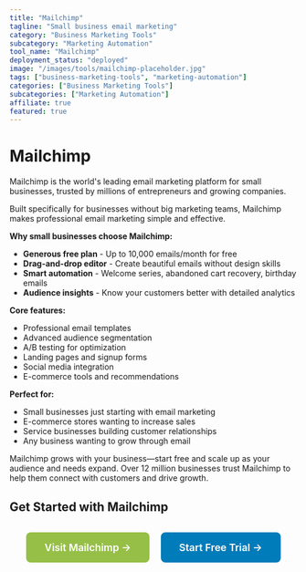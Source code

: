 ```yaml
---
title: "Mailchimp"
tagline: "Small business email marketing"
category: "Business Marketing Tools"
subcategory: "Marketing Automation"
tool_name: "Mailchimp"
deployment_status: "deployed"
image: "/images/tools/mailchimp-placeholder.jpg"
tags: ["business-marketing-tools", "marketing-automation"]
categories: ["Business Marketing Tools"]
subcategories: ["Marketing Automation"]
affiliate: true
featured: true
---
```


# Mailchimp

Mailchimp is the world's leading email marketing platform for small businesses, trusted by millions of entrepreneurs and growing companies.

Built specifically for businesses without big marketing teams, Mailchimp makes professional email marketing simple and effective.

**Why small businesses choose Mailchimp:**
- **Generous free plan** - Up to 10,000 emails/month for free
- **Drag-and-drop editor** - Create beautiful emails without design skills
- **Smart automation** - Welcome series, abandoned cart recovery, birthday emails
- **Audience insights** - Know your customers better with detailed analytics

**Core features:**
- Professional email templates
- Advanced audience segmentation
- A/B testing for optimization
- Landing pages and signup forms
- Social media integration
- E-commerce tools and recommendations

**Perfect for:**
- Small businesses just starting with email marketing
- E-commerce stores wanting to increase sales
- Service businesses building customer relationships
- Any business wanting to grow through email

Mailchimp grows with your business—start free and scale up as your audience and needs expand. Over 12 million businesses trust Mailchimp to help them connect with customers and drive growth.

## Get Started with Mailchimp

<div style="text-align: center; margin: 2rem 0;">
  <a href="https://mailchimp.com" target="_blank" rel="noopener noreferrer" style="display: inline-block; background: #96BF47; color: white; padding: 1rem 2rem; text-decoration: none; border-radius: 8px; font-weight: 600; font-size: 1.1rem; margin-right: 1rem;">Visit Mailchimp →</a>
  <a href="https://mailchimp.com/signup" target="_blank" rel="noopener noreferrer" style="display: inline-block; background: #007cba; color: white; padding: 1rem 2rem; text-decoration: none; border-radius: 8px; font-weight: 600; font-size: 1.1rem;">Start Free Trial →</a>
</div>